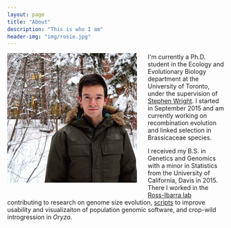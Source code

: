 ```yaml
---
layout: page
title: "About"
description: "This is who I am"
header-img: "img/rosie.jpg"
---
```


<div style="float: left; padding-right: 25px; padding-bottom: 25px">
	<a href="http://tvkent.github.io/img/suh.jpg"><img src="/img/snowtyler.jpg" alt="Tyler Kent" onclick="_gaq.push(['_trackEvent', 'IMGs', 'Image', 'Ironman']);" /></a>
</div>


I'm currently a Ph.D. student in the Ecology and Evolutionary Biology department at the University of Toronto, under the supervision of [Stephen Wright](http://wright.eeb.utoronto.ca).
I started in September 2015 and am currently working on recombination evolution and linked selection in Brassicaceae species.  

I received my B.S. in Genetics and Genomics with a minor in Statistics from the University of California, Davis in 2015.
There I worked in the [Ross-Ibarra lab](http://www.rilab.org) contributing to research on genome size evolution, [scripts](https://github.com/mojaveazure/angsd-wrapper) to improve usability and visualizaiton of population genomic software, and crop-wild introgression in *Oryza*.
